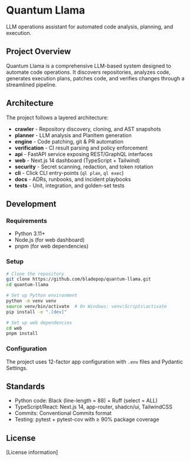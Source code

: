 # Quantum Llama

LLM operations assistant for automated code analysis, planning, and execution.

## Project Overview

Quantum Llama is a comprehensive LLM-based system designed to automate code operations. It discovers repositories, analyzes code, generates execution plans, patches code, and verifies changes through a streamlined pipeline.

## Architecture

The project follows a layered architecture:

- **crawler** - Repository discovery, cloning, and AST snapshots
- **planner** - LLM analysis and PlanItem generation
- **engine** - Code patching, git & PR automation
- **verification** - CI result parsing and policy enforcement
- **api** - FastAPI service exposing REST/GraphQL interfaces
- **web** - Next.js 14 dashboard (TypeScript + Tailwind)
- **security** - Secret scanning, redaction, and token rotation
- **cli** - Click CLI entry-points (`ql plan`, `ql exec`)
- **docs** - ADRs, runbooks, and incident playbooks
- **tests** - Unit, integration, and golden-set tests

## Development

### Requirements

- Python 3.11+
- Node.js (for web dashboard)
- pnpm (for web dependencies)

### Setup

```bash
# Clone the repository
git clone https://github.com/bladepop/quantum-llama.git
cd quantum-llama

# Set up Python environment
python -m venv venv
source venv/bin/activate  # On Windows: venv\Scripts\activate
pip install -e ".[dev]"

# Set up web dependencies
cd web
pnpm install
```

### Configuration

The project uses 12-factor app configuration with `.env` files and Pydantic Settings.

## Standards

- Python code: Black (line-length = 88) + Ruff (select = ALL)
- TypeScript/React: Next.js 14, app-router, shadcn/ui, TailwindCSS
- Commits: Conventional Commits format
- Testing: pytest + pytest-cov with ≥ 90% package coverage

## License

[License information] 